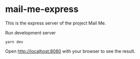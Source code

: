 # mail-me-express

This is the express server of the project Mail Me.


Run development server
```
yarn dev
```

Open [http://localhost:8080](http://localhost:8080) with your browser to see the result.
